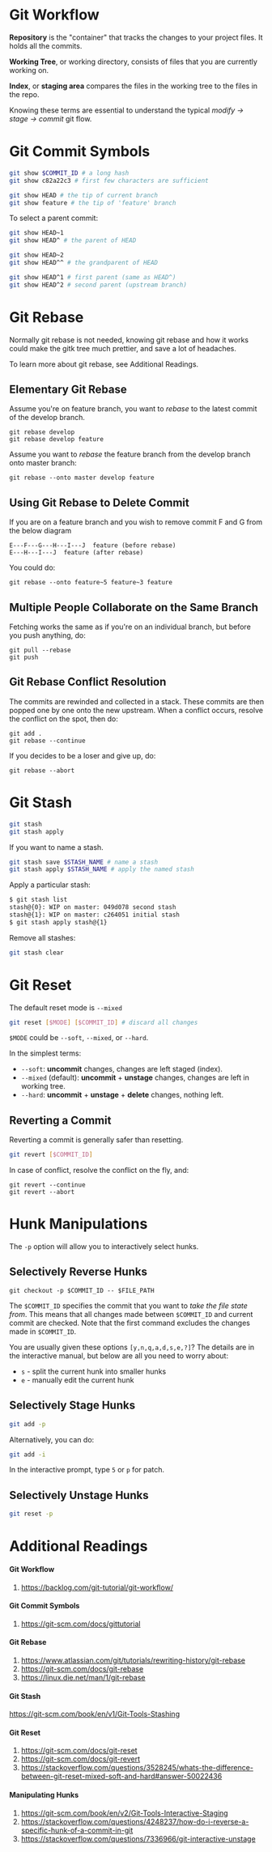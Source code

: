 # Git Workflow
**Repository** is the "container" that tracks the changes to your project files. It holds all the commits.

**Working Tree**, or working directory, consists of files that you are currently working on. 

**Index**, or **staging area** compares the files in the working tree to the files in the repo. 

Knowing these terms are essential to understand the typical _modify -> stage -> commit_ git flow.

# Git Commit Symbols

```bash
git show $COMMIT_ID # a long hash
git show c82a22c3 # first few characters are sufficient

git show HEAD # the tip of current branch
git show feature # the tip of 'feature' branch
```
To select a parent commit:
```bash
git show HEAD~1
git show HEAD^ # the parent of HEAD

git show HEAD~2
git show HEAD^^ # the grandparent of HEAD

git show HEAD^1 # first parent (same as HEAD^)
git show HEAD^2 # second parent (upstream branch)
```

# Git Rebase
Normally git rebase is not needed, knowing git rebase and how it works could make the gitk tree much prettier, and save a lot of headaches.

To learn more about git rebase, see Additional Readings.

## Elementary Git Rebase
Assume you're on feature branch, you want to _rebase_ to the latest commit of the develop branch.
```
git rebase develop
git rebase develop feature
```
Assume you want to _rebase_ the feature branch from the develop branch onto master branch:
```
git rebase --onto master develop feature
```

## Using Git Rebase to Delete Commit
If you are on a feature branch and you wish to remove commit F and G from the below diagram
```
E---F---G---H---I---J  feature (before rebase)
E---H---I---J  feature (after rebase)
```
You could do:
```git
git rebase --onto feature~5 feature~3 feature
```

## Multiple People Collaborate on the Same Branch
Fetching works the same as if you're on an individual branch, but before you push anything, do:
```
git pull --rebase
git push
```

## Git Rebase Conflict Resolution
The commits are rewinded and collected in a stack. These commits are then popped one by one onto the new upstream. When a conflict occurs, resolve the conflict on the spot, then do:
```
git add .
git rebase --continue
```
If you decides to be a loser and give up, do:
```
git rebase --abort
```

# Git Stash
```bash
git stash
git stash apply
```
If you want to name a stash.
```bash
git stash save $STASH_NAME # name a stash
git stash apply $STASH_NAME # apply the named stash
```
Apply a particular stash:
```bash
$ git stash list
stash@{0}: WIP on master: 049d078 second stash
stash@{1}: WIP on master: c264051 initial stash
$ git stash apply stash@{1}
```
Remove all stashes:
```bash
git stash clear
```

# Git Reset
The default reset mode is `--mixed`
```bash
git reset [$MODE] [$COMMIT_ID] # discard all changes
```
`$MODE` could be `--soft`, `--mixed`, or `--hard`.

In the simplest terms:
* `--soft`: **uncommit** changes, changes are left staged (index).
* `--mixed` (default): **uncommit** + **unstage** changes, changes are left in working tree.
* `--hard`: **uncommit** + **unstage** + **delete** changes, nothing left.

## Reverting a Commit
Reverting a commit is generally safer than resetting.
```bash
git revert [$COMMIT_ID] 
```
In case of conflict, resolve the conflict on the fly, and:
```
git revert --continue
git revert --abort
```

# Hunk Manipulations

The `-p` option will allow you to interactively select hunks. 

## Selectively Reverse Hunks
```
git checkout -p $COMMIT_ID -- $FILE_PATH
```
The `$COMMIT_ID` specifies the commit that you want to *take the file state from*. This means that all changes made between `$COMMIT_ID` and current commit are checked. Note that the first command excludes the changes made in `$COMMIT_ID`.

You are usually given these options `[y,n,q,a,d,s,e,?]`? The details are in the interactive manual, but below are all you need to worry about:
- `s` - split the current hunk into smaller hunks
- `e` - manually edit the current hunk

## Selectively Stage Hunks
```bash
git add -p
```
Alternatively, you can do:
```bash
git add -i
```
In the interactive prompt, type `5` or `p` for patch. 

## Selectively Unstage Hunks
```bash
git reset -p
```

# Additional Readings
#### Git Workflow
1. https://backlog.com/git-tutorial/git-workflow/

#### Git Commit Symbols
1. https://git-scm.com/docs/gittutorial
#### Git Rebase
1. https://www.atlassian.com/git/tutorials/rewriting-history/git-rebase
2. https://git-scm.com/docs/git-rebase
3. https://linux.die.net/man/1/git-rebase

#### Git Stash
https://git-scm.com/book/en/v1/Git-Tools-Stashing

#### Git Reset
1. https://git-scm.com/docs/git-reset
2. https://git-scm.com/docs/git-revert
3. https://stackoverflow.com/questions/3528245/whats-the-difference-between-git-reset-mixed-soft-and-hard#answer-50022436

#### Manipulating Hunks
1. https://git-scm.com/book/en/v2/Git-Tools-Interactive-Staging
2. https://stackoverflow.com/questions/4248237/how-do-i-reverse-a-specific-hunk-of-a-commit-in-git
3. https://stackoverflow.com/questions/7336966/git-interactive-unstage 
